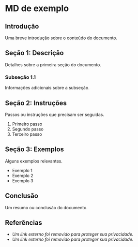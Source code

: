# MD de exemplo

## Introdução
Uma breve introdução sobre o conteúdo do documento.

## Seção 1: Descrição
Detalhes sobre a primeira seção do documento.

### Subseção 1.1
Informações adicionais sobre a subseção.

## Seção 2: Instruções
Passos ou instruções que precisam ser seguidas.

1. Primeiro passo
2. Segundo passo
3. Terceiro passo

## Seção 3: Exemplos
Alguns exemplos relevantes.

- Exemplo 1
- Exemplo 2
- Exemplo 3

## Conclusão
Um resumo ou conclusão do documento.

## Referências
- *Um link externo foi removido para proteger sua privacidade.*
- *Um link externo foi removido para proteger sua privacidade.*